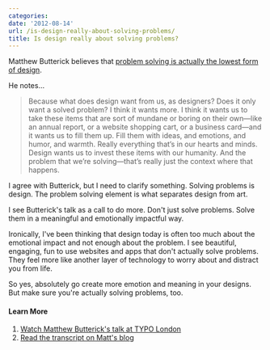 ```yaml
---
categories:
date: '2012-08-14'
url: /is-design-really-about-solving-problems/
title: Is design really about solving problems?
---
```


Matthew Butterick believes that <a href="http://unitscale.com/mb/reversing-the-tide/">problem solving is actually the lowest form of design</a>.

He notes...

<blockquote>Because what does design want from us, as designers? Does it only want a solved problem? I think it wants more. I think it wants us to take these items that are sort of mundane or boring on their own—like an annual report, or a website shopping cart, or a business card—and it wants us to fill them up. Fill them with ideas, and emotions, and humor, and warmth. Really everything that’s in our hearts and minds. Design wants us to invest these items with our humanity. And the problem that we’re solving—that’s really just the context where that happens.</blockquote>

I agree with Butterick, but I need to clarify something. Solving problems is design. The problem solving element is what separates design from art.
<!--more-->
I see Butterick's talk as a call to do more. Don't just solve problems. Solve them in a meaningful and emotionally impactful way.

Ironically, I've been thinking that design today is often too much about the emotional impact and not enough about the problem. I see beautiful, engaging, fun to use websites and apps that don't actually solve problems. They feel more like another layer of technology to worry about and distract you from life.

So yes, absolutely go create more emotion and meaning in your designs. But make sure you're actually solving problems, too.

<h4>Learn More</h4>

<ol>
<li><a href="http://typotalks.com/blog/2012/05/19/matthew-butterick/">Watch Matthew Butterick's talk at TYPO London</a></li>
<li><a href="http://unitscale.com/mb/reversing-the-tide/">Read the transcript on Matt's blog</a></li>
</ol>